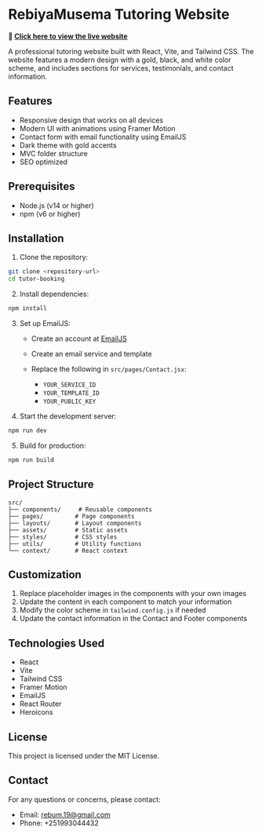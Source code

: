 



# RebiyaMusema Tutoring Website

**🔗 [Click here to view the live website](https://eduglow.netlify.app/)**


A professional tutoring website built with React, Vite, and Tailwind CSS. The website features a modern design with a gold, black, and white color scheme, and includes sections for services, testimonials, and contact information.

## Features

- Responsive design that works on all devices
- Modern UI with animations using Framer Motion
- Contact form with email functionality using EmailJS
- Dark theme with gold accents
- MVC folder structure
- SEO optimized

## Prerequisites

- Node.js (v14 or higher)
- npm (v6 or higher)

## Installation

1. Clone the repository:
```bash
git clone <repository-url>
cd tutor-booking
````

2. Install dependencies:

```bash
npm install
```

3. Set up EmailJS:

   * Create an account at [EmailJS](https://www.emailjs.com/)
   * Create an email service and template
   * Replace the following in `src/pages/Contact.jsx`:

     * `YOUR_SERVICE_ID`
     * `YOUR_TEMPLATE_ID`
     * `YOUR_PUBLIC_KEY`

4. Start the development server:

```bash
npm run dev
```

5. Build for production:

```bash
npm run build
```

## Project Structure

```
src/
├── components/     # Reusable components
├── pages/         # Page components
├── layouts/       # Layout components
├── assets/        # Static assets
├── styles/        # CSS styles
├── utils/         # Utility functions
└── context/       # React context
```

## Customization

1. Replace placeholder images in the components with your own images
2. Update the content in each component to match your information
3. Modify the color scheme in `tailwind.config.js` if needed
4. Update the contact information in the Contact and Footer components

## Technologies Used

* React
* Vite
* Tailwind CSS
* Framer Motion
* EmailJS
* React Router
* Heroicons

## License

This project is licensed under the MIT License.

## Contact

For any questions or concerns, please contact:

* Email: [rebum.19@gmail.com](mailto:rebum.19@gmail.com)
* Phone: +251993044432

```
